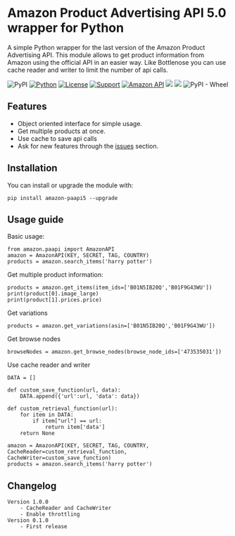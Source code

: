 Amazon Product Advertising API 5.0 wrapper for Python
=======================================================
A simple Python wrapper for the last version of the Amazon Product Advertising API. This module allows to get product information from Amazon using the official API in an easier way.
Like Bottlenose you can use cache reader and writer to limit the number of api calls.

![PyPI](https://img.shields.io/pypi/v/amazon-paapi5)
[![Python](https://img.shields.io/github/pipenv/locked/python-version/alefiori82/amazon-paapi5/master?label=python)](https://www.python.org/)
[![License](https://img.shields.io/badge/License-GPL--3.0-%23e83633)](https://github.com/alefiori82/amazon-paapi5/blob/master/LICENSE)
[![Support](https://img.shields.io/badge/Support-Good-brightgreen)](https://github.com/alefiori82/amazon-paapi5/issues)
[![Amazon API](https://img.shields.io/badge/Amazon%20API-5.0-%23FD9B15)](https://webservices.amazon.com/paapi5/documentation/)
![](https://github.com/alefiori82/amazon-paapi5/workflows/Upload%20Python%20Package/badge.svg)
![](https://github.com/alefiori82/amazon-paapi5/workflows/Build%20package/badge.svg)
![PyPI - Wheel](https://img.shields.io/pypi/wheel/amazon-paapi5)

Features
--------

* Object oriented interface for simple usage.
* Get multiple products at once.
* Use cache to save api calls
* Ask for new features through the [issues](https://github.com/alefiori82/amazon-paapi5/issues) section.

Installation
-------------

You can install or upgrade the module with:

    pip install amazon-paapi5 --upgrade

Usage guide
-----------
Basic usage:

    from amazon.paapi import AmazonAPI
    amazon = AmazonAPI(KEY, SECRET, TAG, COUNTRY)
    products = amazon.search_items('harry potter')

Get multiple product information:

    products = amazon.get_items(item_ids=['B01N5IB20Q','B01F9G43WU'])
    print(product[0].image_large)
    print(product[1].prices.price)


Get variations

    products = amazon.get_variations(asin=['B01N5IB20Q','B01F9G43WU'])

Get browse nodes

    browseNodes = amazon.get_browse_nodes(browse_node_ids=['473535031'])

Use cache reader and writer

    DATA = []
    
    def custom_save_function(url, data): 
        DATA.append({'url':url, 'data': data}) 
    
    def custom_retrieval_function(url): 
        for item in DATA: 
            if item["url"] == url: 
                return item['data'] 
        return None
    
    amazon = AmazonAPI(KEY, SECRET, TAG, COUNTRY, CacheReader=custom_retrieval_function, CacheWriter=custom_save_function) 
    products = amazon.search_items('harry potter')


Changelog
-------------

    Version 1.0.0
        - CacheReader and CacheWriter
        - Enable throttling
    Version 0.1.0
        - First release
        
        

    
